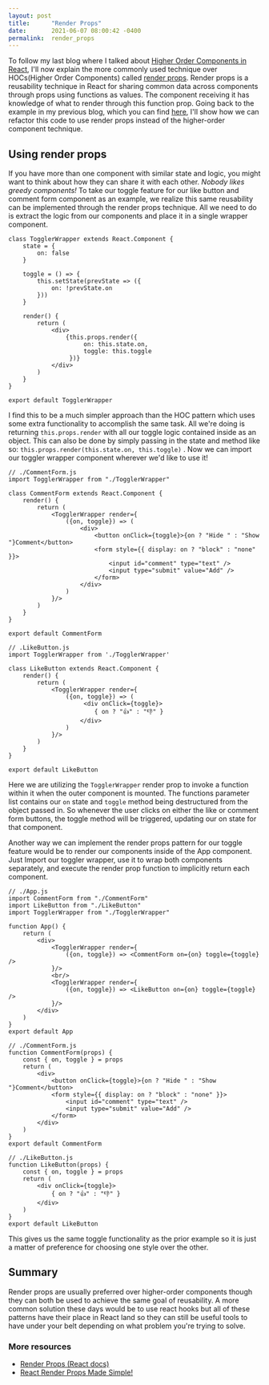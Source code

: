 ```yaml
---
layout: post
title:      "Render Props"
date:       2021-06-07 08:00:42 -0400
permalink:  render_props
---
```



To follow my last blog where I talked about [Higher Order Components in React](https://coderjay06.github.io/higher_order_components_in_react), I'll now explain the more commonly used technique over HOCs(Higher Order Components)  called [render props](https://reactjs.org/docs/render-props.html#gatsby-focus-wrapper). Render props is a reusability technique in React for sharing common data across components through props using functions as values. The component receiving it has knowledge of what to render through this function prop. Going back to the example in my previous blog, which you can find [here](https://coderjay06.github.io/higher_order_components_in_react), I'll show how we can refactor this code to use render props instead of the higher-order component technique.

## Using render props
If you have more than one component with similar state and logic, you might want to think about how they can share it with each other. *Nobody likes greedy components!* To take our toggle feature for our like button and comment form component as an example, we realize this same reusability can be implemented through the render props technique. All we need to do is extract the logic from our components and place it in a single wrapper component.

```
class TogglerWrapper extends React.Component {
    state = {
        on: false
    }
		
    toggle = () => {
        this.setState(prevState => ({
            on: !prevState.on
        }))
    }
		
    render() {
        return (
            <div>
				{this.props.render({
					 on: this.state.on,
					 toggle: this.toggle
				 })}
            </div>
        )
    }    
}

export default TogglerWrapper
```

I find this to be a much simpler approach than the HOC pattern which uses some extra functionality to accomplish the same task. All we're doing is returning `this.props.render` with all our toggle logic contained inside as an object. This can also be done by simply passing in the state and method like so:  `this.props.render(this.state.on, this.toggle)` . Now we can import our toggler wrapper component wherever we'd like to use it! 

```
// ./CommentForm.js
import TogglerWrapper from "./TogglerWrapper"

class CommentForm extends React.Component {
    render() {
        return (
            <TogglerWrapper render={
                ({on, toggle}) => (
                    <div>
                        <button onClick={toggle}>{on ? "Hide " : "Show "}Comment</button>
                        <form style={{ display: on ? "block" : "none" }}>
                            <input id="comment" type="text" />
                            <input type="submit" value="Add" />
                        </form>
                    </div>
                )
            }/>
        )
    }
}

export default CommentForm

// .LikeButton.js
import TogglerWrapper from './TogglerWrapper'

class LikeButton extends React.Component {
    render() {
        return (
            <TogglerWrapper render={
                ({on, toggle}) => (
                     <div onClick={toggle}>
                        { on ? "👍" : "👎" }
                    </div>
                )
            }/>
        )
    }
}

export default LikeButton
```
Here we are utilizing the `TogglerWrapper`  render prop to invoke a function within it when the outer component is mounted. The functions parameter list contains our `on` state and `toggle` method being destructured from the object passed in. So whenever the user clicks on either the like or comment form buttons, the toggle method will be triggered, updating our on state for that component. 

Another way we can implement the render props pattern for our toggle feature would be to render our components inside of the App component. Just Import our toggler wrapper, use it to wrap both components separately, and execute the render prop function to implicitly return each component. 

```
// ./App.js
import CommentForm from "./CommentForm"
import LikeButton from "./LikeButton"
import TogglerWrapper from "./TogglerWrapper"

function App() {
    return (
        <div>
            <TogglerWrapper render={
                ({on, toggle}) => <CommentForm on={on} toggle={toggle} /> 
            }/>
            <br/>
            <TogglerWrapper render={
                ({on, toggle}) => <LikeButton on={on} toggle={toggle} /> 
            }/>
        </div>
    )
}
export default App

// ./CommentForm.js
function CommentForm(props) {
    const { on, toggle } = props
    return (
        <div>
            <button onClick={toggle}>{on ? "Hide " : "Show "}Comment</button>
            <form style={{ display: on ? "block" : "none" }}>
                <input id="comment" type="text" />
                <input type="submit" value="Add" />
            </form>
        </div>
    )
}
export default CommentForm

// ./LikeButton.js
function LikeButton(props) {
    const { on, toggle } = props
    return (
        <div onClick={toggle}>
            { on ? "👍" : "👎" }
        </div>
    )
}
export default LikeButton
```
This gives us the same toggle functionality as the prior example so it is just a matter of preference for choosing one style over the other.

## Summary
Render props are usually preferred over higher-order components though they can both be used to achieve the same goal of reusability. A more common solution these days would be to use react hooks but all of these patterns have their place in React land so they can still be useful tools to have under your belt depending on what problem you're trying to solve.

### More resources
* [Render Props (React docs)](https://reactjs.org/docs/render-props.html)
* [React Render Props Made Simple!](https://www.youtube.com/watch?v=3IdCQ7QAs38)

